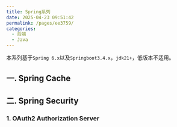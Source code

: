 ```yaml
---
title: Spring系列
date: 2025-04-23 09:51:42
permalink: /pages/ee3759/
categories:
  - 后端
  - Java
---
```


本系列基于`Spring 6.x`以及`Springboot3.4.x`，`jdk21+`，低版本不适用。

## 一. Spring Cache

## 二. Spring Security
### 1. OAuth2 Authorization Server
